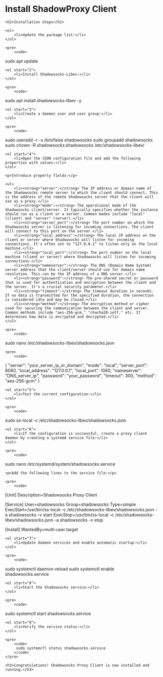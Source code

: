 <!DOCTYPE html>
<html lang="en">
<head>
    <meta charset="UTF-8">
    <meta name="viewport" content="width=device-width, initial-scale=1.0">
    <title>Install ShadowProxy Client</title>
</head>
<body>
    <h1>Install ShadowProxy Client</h1>

    <h2>Installation Steps</h2>

    <ol>
        <li>Update the package list:</li>
    </ol>

    <pre>
        <code>
sudo apt update
        </code>
    </pre>

    <ol start="2">
        <li>Install Shadowsocks-Libev:</li>
    </ol>

    <pre>
        <code>
sudo apt install shadowsocks-libev -y
        </code>
    </pre>

    <ol start="3">
        <li>Create a daemon user and user group:</li>
    </ol>

    <pre>
        <code>
sudo useradd -r -s /bin/false shadowsocks
sudo groupadd shadowsocks
sudo chown -R shadowsocks:shadowsocks /etc/shadowsocks-libev/
        </code>
    </pre>

    <ol start="4">
        <li>Open the JSON configuration file and add the following properties with values:</li>
    </ol>

    <p>Introduce property fields:</p>

    <ul>
        <li><strong>"server":</strong> The IP address or domain name of the Shadowsocks remote server to which the client should connect. This is the address of the remote Shadowsocks server that the client will use as a proxy.</li>
        <li><strong>"mode":</strong> The operational mode of the Shadowsocks client/server. It typically specifies whether the instance should run as a client or a server. Common modes include "local" (client) and "server" (server).</li>
        <li><strong>"server_port":</strong> The port number on which the Shadowsocks server is listening for incoming connections. The client will connect to this port on the server.</li>
        <li><strong>"local_address":</strong> The local IP address on the client or server where Shadowsocks will listen for incoming connections. It's often set to "127.0.0.1" to listen only on the local machine.</li>
        <li><strong>"local_port":</strong> The port number on the local machine (client or server) where Shadowsocks will listen for incoming connections.</li>
        <li><strong>"nameserver":</strong> The DNS (Domain Name System) server address that the client/server should use for domain name resolution. This can be the IP address of a DNS server.</li>
        <li><strong>"password":</strong> The pre-shared secret or password that is used for authentication and encryption between the client and the server. It's a crucial security parameter.</li>
        <li><strong>"timeout":</strong> The timeout duration in seconds. If no data is transmitted for the specified duration, the connection is considered idle and may be closed.</li>
        <li><strong>"method":</strong> The encryption method or cipher used for securing the communication between the client and server. Common methods include "aes-256-gcm," "chacha20-ietf," etc. It determines how data is encrypted and decrypted.</li>
    </ul>

    <pre>
        <code>
sudo nano /etc/shadowsocks-libev/shadowsocks.json
        </code>
    </pre>

    <pre>
        <code>
{
    "server": "your_server_ip_or_domain",
    "mode": "local",
    "server_port": 8080,
    "local_address": "127.0.0.1",
    "local_port": 1080,
    "nameserver": "DNS_server_ip",
    "password": "your_password",
    "timeout": 300,
    "method": "aes-256-gcm"
}
        </code>
    </pre>

    <ol start="5">
        <li>Test the current configuration:</li>
    </ol>

    <pre>
        <code>
sudo ss-local -c /etc/shadowsocks-libev/shadowsocks.json
        </code>
    </pre>

    <ol start="6">
        <li>If the configuration is successful, create a proxy client daemon by creating a systemd service file:</li>
    </ol>

    <pre>
        <code>
sudo nano /etc/systemd/system/shadowsocks.service
        </code>
    </pre>

    <p>Add the following lines to the service file:</p>

    <pre>
        <code>
[Unit]
Description=Shadowsocks Proxy Client

[Service]
User=shadowsocks
Group=shadowsocks
Type=simple
ExecStart=/usr/bin/ss-local -c /etc/shadowsocks-libev/shadowsocks.json -a shadowsocks -v start
ExecStop=/usr/bin/ss-local -c /etc/shadowsocks-libev/shadowsocks.json -a shadowsocks -v stop

[Install]
WantedBy=multi-user.target
        </code>
    </pre>

    <ol start="7">
        <li>Update daemon services and enable automatic startup:</li>
    </ol>

    <pre>
        <code>
sudo systemctl daemon-reload
sudo systemctl enable shadowsocks.service
        </code>
    </pre>

    <ol start="8">
        <li>Start the Shadowsocks service:</li>
    </ol>

    <pre>
        <code>
sudo systemctl start shadowsocks.service
        </code>
    </pre>

    <ol start="9">
        <li>Verify the service status:</li>
    </ol>

    <pre>
        <code>
         sudo systemctl status shadowsocks.service
        </code>
    </pre>

    <h3>Congratulations! Shadowsocks Proxy Client is now installed and running.</h3>
</body>
</html>

